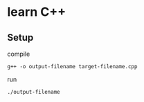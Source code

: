 # learn C++
## Setup
compile
```
g++ -o output-filename target-filename.cpp
```
run
```
./output-filename
```